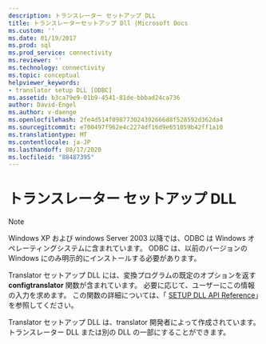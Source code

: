 ```yaml
---
description: トランスレーター セットアップ DLL
title: トランスレーターセットアップ Dll |Microsoft Docs
ms.custom: ''
ms.date: 01/19/2017
ms.prod: sql
ms.prod_service: connectivity
ms.reviewer: ''
ms.technology: connectivity
ms.topic: conceptual
helpviewer_keywords:
- translator setup DLL [ODBC]
ms.assetid: b3ca79e9-01b9-4541-81de-bbbad24ca736
author: David-Engel
ms.author: v-daenge
ms.openlocfilehash: 2fe4d514f098773024392666d8f528592d362da4
ms.sourcegitcommit: e700497f962e4c2274df16d9e651059b42ff1a10
ms.translationtype: MT
ms.contentlocale: ja-JP
ms.lasthandoff: 08/17/2020
ms.locfileid: "88487395"
---
```

# <a name="translator-setup-dlls"></a>トランスレーター セットアップ DLL
> [!NOTE]  
>  Windows XP および windows Server 2003 以降では、ODBC は Windows オペレーティングシステムに含まれています。 ODBC は、以前のバージョンの Windows にのみ明示的にインストールする必要があります。  
  
 Translator セットアップ DLL には、変換プログラムの既定のオプションを返す **configtranslator** 関数が含まれています。 必要に応じて、ユーザーにこの情報の入力を求めます。 この関数の詳細については、「 [SETUP DLL API Reference](../../../odbc/reference/syntax/setup-dll-api-reference.md)」を参照してください。  
  
 Translator セットアップ DLL は、translator 開発者によって作成されています。 トランスレーター DLL または別の DLL の一部にすることができます。
